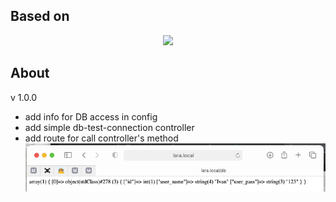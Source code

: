 ## Based on
<p align="center"><a href="https://laravel.com" target="_blank"><img src="https://raw.githubusercontent.com/laravel/art/master/logo-lockup/5%20SVG/2%20CMYK/1%20Full%20Color/laravel-logolockup-cmyk-red.svg" width="400"></a></p>

## About

v 1.0.0
- add info for DB access in config
- add simple db-test-connection controller 
- add route for call controller's method
![img.png](img.png)
